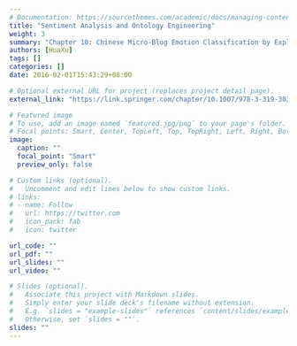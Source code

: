```yaml
---
# Documentation: https://sourcethemes.com/academic/docs/managing-content/
title: "Sentiment Analysis and Ontology Engineering"
weight: 3
summary: "Chapter 10: Chinese Micro-Blog Emotion Classification by Exploiting Linguistic Features and SVMperf ), Springer International Publishing, 2016, pp. 221-236, ISNN:978-3-319-30317-8 (徐华 参与编写，2016年出版)"
authors: [HuaXu]
tags: []
categories: []
date: 2016-02-01T15:43:29+08:00

# Optional external URL for project (replaces project detail page).
external_link: "https://link.springer.com/chapter/10.1007/978-3-319-30319-2_10"

# Featured image
# To use, add an image named `featured.jpg/png` to your page's folder.
# Focal points: Smart, Center, TopLeft, Top, TopRight, Left, Right, BottomLeft, Bottom, BottomRight.
image:
  caption: ""
  focal_point: "Smart"
  preview_only: false

# Custom links (optional).
#   Uncomment and edit lines below to show custom links.
# links:
# - name: Follow
#   url: https://twitter.com
#   icon_pack: fab
#   icon: twitter

url_code: ""
url_pdf: ""
url_slides: ""
url_video: ""

# Slides (optional).
#   Associate this project with Markdown slides.
#   Simply enter your slide deck's filename without extension.
#   E.g. `slides = "example-slides"` references `content/slides/example-slides.md`.
#   Otherwise, set `slides = ""`.
slides: ""
---
```

